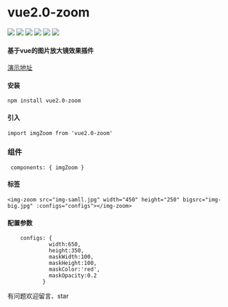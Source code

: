 
# vue2.0-zoom
![](https://img.shields.io/github/stars/pandao/editor.md.svg) ![](https://img.shields.io/github/forks/pandao/editor.md.svg) ![](https://img.shields.io/github/tag/vue2.0-zoom/editor.md.svg) ![](https://img.shields.io/github/release/pandao/editor.md.svg) ![](https://img.shields.io/github/issues/vue2.0-zoom/editor.md.svg) ![](https://img.shields.io/bower/v/editor.md.svg)

#### 基于vue的图片放大镜效果插件

[演示地址](http://jsrun.net/nmiKp/show)

#### 安装
``` npm install vue2.0-zoom ```

#### 引入
``` import imgZoom from 'vue2.0-zoom' ```
### 组件
```  components: { imgZoom } ```
#### 标签
 ```
 <img-zoom src="img-samll.jpg" width="450" height="250" bigsrc="img-big.jpg" :configs="configs"></img-zoom>
 ```

#### 配置参数
```
    configs: {
             width:650,
             height:350,
             maskWidth:100,
             maskHeight:100,
             maskColor:'red',
             maskOpacity:0.2
           }
```
有问题欢迎留言、star
